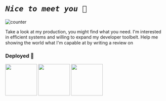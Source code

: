
# ***`Nice to meet you 🤝`***

![counter](https://komarev.com/ghpvc/?username=arthuRHD&color=red)

Take a look at my production, you might find what you need. I'm interested in efficient systems and willing to expand my developer toolbelt. Help me showing the world what I'm capable at by writing a review on [<img src="https://external-content.duckduckgo.com/iu/?u=https%3A%2F%2Fpngimg.com%2Fuploads%2FlinkedIn%2FlinkedIn_PNG32.png&f=1&nofb=1" width=15>](https://www.linkedin.com/in/engagesmoi/)

### Deployed 🚀

[<img src="https://play-lh.googleusercontent.com/YP6BxvQBdaHyFOh6UCs_8cvGiXjHmgbFtxjsGgYwFDWIKMEH6rk2mwMMZbaX3jmBHjnl=s180" width=100>](https://play.google.com/store/apps/details?id=com.cubes.poiretopoire)
[<img src="https://external-content.duckduckgo.com/iu/?u=https%3A%2F%2F1.bp.blogspot.com%2F-3vjua3XTKXY%2FXA-QFPCIdII%2FAAAAAAAAVAg%2Fi3Gpp6O3gyYO4hNW25DJ4lGy2nSc3R_6wCLcBGAs%2Fs1600%2Fpypi.png&f=1&nofb=1" width=100>](https://pypi.org/user/arthuRHD/)
[<img src="https://external-content.duckduckgo.com/iu/?u=https%3A%2F%2Fcdn4.iconfinder.com%2Fdata%2Ficons%2Flogos-and-brands%2F512%2F97_Docker_logo_logos-512.png&f=1&nofb=1" width=100>](https://hub.docker.com/u/arichard76)

